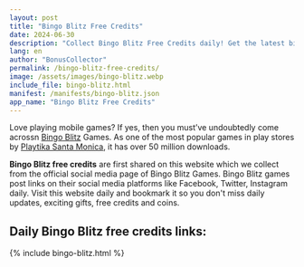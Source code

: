 ```yaml
---
layout: post
title: "Bingo Blitz Free Credits"
date: 2024-06-30
description: "Collect Bingo Blitz Free Credits daily! Get the latest bingo blitz freebies and exclusive offers. Don't miss out on free credits—start playing now!"
lang: en
author: "BonusCollector"
permalink: /bingo-blitz-free-credits/
image: /assets/images/bingo-blitz.webp
include_file: bingo-blitz.html
manifest: /manifests/bingo-blitz.json
app_name: "Bingo Blitz Free Credits"
---
```


Love playing mobile games? If yes, then you must’ve undoubtedly come acrossn [Bingo Blitz](https://www.bingoblitz.com/) Games. As one of the most popular games in play stores by [Playtika Santa Monica](https://play.google.com/store/apps/developer?id=Playtika+Santa+Monica), it has over 50 million downloads.

**Bingo Blitz free credits** are first shared on this website which we collect from the official social media page of Bingo Blitz Games. Bingo Blitz games post links on their social media platforms like Facebook, Twitter, Instagram daily. Visit this website daily and bookmark it so you don't miss daily updates, exciting gifts, free credits and coins.

## Daily Bingo Blitz free credits links:

{% include bingo-blitz.html %}